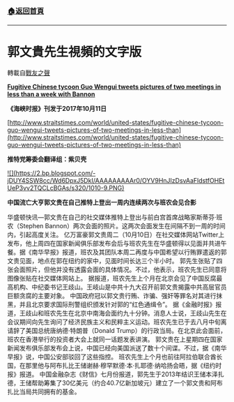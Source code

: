 ###  [:house:返回首頁](https://github.com/ourhimalayas/txt)
---
# 郭文貴先生視頻的文字版
轉載自[戰友之聲](http://littleantvoice.blogspot.com)

[**Fugitive Chinese tycoon Guo Wengui tweets pictures of two meetings in less than a week with Bannon**](https://www.blogger.com/null)

**《海峡时报》刊发于****2017****年****10****月****11****日**

[http://www.straitstimes.com/world/united-states/fugitive-chinese-tycoon-guo-wengui-tweets-pictures-of-two-meetings-in-less-than](http://www.straitstimes.com/world/united-states/fugitive-chinese-tycoon-guo-wengui-tweets-pictures-of-two-meetings-in-less-than)



**推特党筹委会翻译组：紫贝壳**

[!\[\](https://2.bp.blogspot.com/-jDUY4SSW8cc/Wd6DpxJ5DkI/AAAAAAAAAr0/OYV9HnJIzDsvAaFldstfOHEtUeP3vv2TQCLcBGAs/s320/1010-9.PNG)](https://2.bp.blogspot.com/-jDUY4SSW8cc/Wd6DpxJ5DkI/AAAAAAAAAr0/OYV9HnJIzDsvAaFldstfOHEtUeP3vv2TQCLcBGAs/s1600/1010-9.PNG)

**中国流亡大亨郭文贵在自己推特上登出一周内连续两次与班农会见合影**

华盛顿快讯—郭文贵在自己的社交媒体推特上登出与前白宫首席战略家斯蒂芬·班农（Stephen Bannon）两次会面的照片。这两次会面发生在间隔不到一周的时间内，引起高度关注。
亿万富豪郭文贵周二（10月10日）在社交媒体网站Twitter上发布，他上周四在国家新闻俱乐部发布会后与班农先生在华盛顿得以见面并共进午餐。据《南华早报》报道，班农及其团队本周二再度与中国希望以行贿罪遣返的郭文贵见面，地点在郭在纽约的家中，见面时间长达三个半小时。
郭先生张贴了四张会面照片，但他并没有透露会面的具体情况。不过，他表示，班农先生已同意将图像张贴在社交媒体网站上。
据报道，班农先生上个月在北京会见了中国反腐最高机构、中纪委书记王歧山。王岐山是中共十九大召开前郭文贵揭露中共高层官员巨额贪腐的主要对象。
中国政府冠以郭文贵行贿、诈骗、强奸等罪名对其进行抹黑，并且北京要求国际刑警组织颁发针对郭的“红色通缉令”。
据《金融时报》报道，王歧山和班农先生在北京中南海会面约九十分钟。消息人士说，王歧山先生在会议期间向先生询问了经济民族主义和民粹主义运动。班农先生已于去八月中旬离请辞了美国总统唐纳德·特朗普（Donald Trump）的行政当局。在北京此会面前，班农在香港举行的投资者大会上就同一话题发表讲演。
郭文贵在上星期四在国家新闻发布俱乐部发布会上说，中国已经向美国派送了数十个间谍。不过，据《南华早报》说，中国公安部驳回了这些指控。
班农先生上个月也前往阿拉伯联合酋长国，在那里他与阿布扎比王储谢赫·穆罕默德·本·扎耶德·纳哈扬会晤，据《纽约时报》报道。
中国金融杂志《财信》七月份报道，郭先生于2013年结识王储本泽扎德，王储帮助筹集了30亿美元（约合40.7亿新加坡元）建立了一个郭文贵和阿布扎比当局共同拥有的基金。
